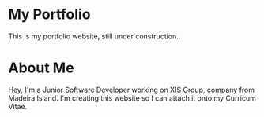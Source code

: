 # My Portfolio
This is my portfolio website, still under construction.. 

# About Me
Hey, I'm a Junior Software Developer working on XIS Group, company from Madeira Island. I'm creating this website so I can attach it onto my Curricum Vitae.
